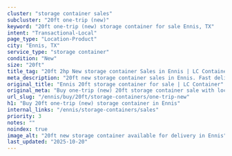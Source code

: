 ```yaml
---
cluster: "storage container sales"
subcluster: "20ft one-trip (new)"
keyword: "20ft one-trip (new) storage container for sale Ennis, TX"
intent: "Transactional-Local"
page_type: "Location-Product"
city: "Ennis, TX"
service_type: "storage container"
condition: "New"
size: "20ft"
title_tag: "20ft 2hp New storage container Sales in Ennis | LC Container"
meta_description: "20ft new storage container sales in Ennis. Fast delivery, competitive pricing. Serving storage containers area. Quote ID: PWD. Call (214) 524-4168 for your free quote today."
original_title: "Ennis 20ft storage container for sale | LC Container"
original_meta: "Buy one-trip (new) 20ft storage container sale with local delivery in Ennis, TX. LC Container — local Since 2003. Request a fast quote today."
url_slug: "/ennis/buy/20ft/storage-containers/one-trip-new"
h1: "Buy 20ft one-trip (new) storage container in Ennis"
internal_links: "/ennis/storage-containers/sales"
priority: 3
notes: ""
noindex: true
image_alt: "20ft new storage container available for delivery in Ennis"
last_updated: "2025-10-20"
---
```


<!-- TODO: Add unique city/inventory copy, images, and internal links here. -->
